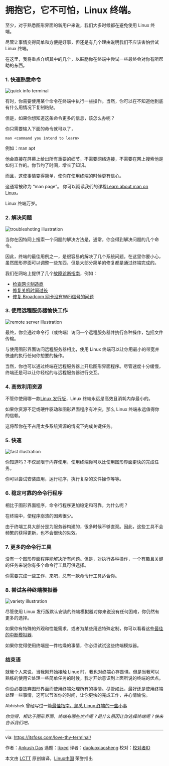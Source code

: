 [#]: subject: "Don’t Be Afraid of Linux Terminal. Embrace it."
[#]: via: "https://itsfoss.com/love-thy-terminal/"
[#]: author: "Ankush Das https://itsfoss.com/author/ankush/"
[#]: collector: "lkxed"
[#]: translator: "duoluoxiaosheng"
[#]: reviewer: " "
[#]: publisher: " "
[#]: url: " "

拥抱它，它不可怕，Linux 终端。
======

至少，对于熟悉图形界面的新用户来说，我们大多时候都在避免使用 Linux 终端。 

尽管让事情变得简单和方便是好事，但还是有几个理由说明我们不应该害怕尝试 Linux 终端。

在这里，我将重点介绍其中的几个，以鼓励你在终端中尝试一些最终会对你有所帮助的东西。

### 1. 快速熟悉命令

![quick info terminal][1]

有时，你需要使用某个命令在终端中执行一些操作。当然，你可以在不知道他到底有什么用情况下复制粘贴。

但是，如果你想知道这条命令更多的信息，该怎么办呢？

你只需要输入下面的命令就可以了，

```
man <command you intend to learn>
```

例如：man apt

他会直接在屏幕上给出所有重要的细节，不需要网络连接，不需要在网上搜索他是如何工作的。你节约了时间，增长了知识。

而且，这使事情变得简单，使你在使用终端的时候更有信心。

这通常被称为 “man page”。 你可以阅读我们的课程[Learn about man on Linux][2]。

Linux 终端万岁。

### 2. 解决问题

![troubleshoting illustration][3]

当你在因特网上搜索一个问题的解决方法是，通常，你会得到解决问题的几个命令。

因此，终端的最佳用例之一，是很容易的解决了几个系统问题。在这里你要小心，虽然图形界面可以调整一些东西，但是大部分简单的修复都是通过终端完成的。

我们在网站上提供了几个[故障诊断指南][4]，例如：

* [检查网卡制造商][5]
* [修复关机时间过长][6]
* [修复 Broadcom 网卡没有WiFi信号的问题][7]

### 3. 使用远程服务器愉快工作

![remote server illustration][8]

最终，你会通过命令行（或终端）访问一个远程服务器并执行各种操作，包括文件传输。

与使用图形界面访问远程服务器相比，使用 Linux 终端可以让你用最小的带宽并快速的执行任何你想要的操作。

当然，你也可以通过终端在远程服务器上开启图形界面程序。尽管速度十分缓慢，终端还是可以让你轻松的与远程服务器进行交互。

### 4. 高效利用资源

不管你使用哪一款[Linux 发行版][9]，Linux 终端永远是高效且消耗内存最小的。

如果你资源不足或硬件驱动和图形界面程序有冲突，那么 Linux 终端永远值得你的信赖。

这将帮你在不占用太多系统资源的情况下完成关键任务。

### 5. 快速

![fast illustration][10]

你知道吗？不仅局限于内存使用，使用终端你可以比使用图形界面更快的完成任务。

你可以尝试安装应用，运行程序，执行复杂的文件操作等等。

### 6. 稳定可靠的命令行程序

相比于图形界面程序，命令行程序更加稳定和可靠，为什么呢？

在终端中，使程序崩溃的因素很少。

由于终端工具大部分是为服务器构建的，很多时候不够直观。因此，这些工具不会频繁的获得更新，也不会很快的失效。

### 7. 更多的命令行工具

没有一个图形界面程序能解决所有问题。但是，对执行各种操作，一个有趣且关键的任务来说你有多个命令行工具可供选择。

你需要完成一些工作，来吧，总有一款命令行工具适合你。

### 8. 尝试各种终端模拟器

![variety illustration][12]

尽管使用 Linux 发行版默认安装的终端模拟器对你来说没有任何困难，你仍然有更多的选择。

如果你有特殊的外观和性能需求，或者为某些用途特殊定制，你可以看看这些[最佳的中断模拟器][13].

如果你觉得使用终端是一件枯燥的事情，你必须试试这些终端模拟器。

### 结束语

就我个人来说，当我刚开始接触 Linux 时，我也对终端心存畏惧。但是当我可以熟练的使用它处理一些简单任务的时候，我才开始意识到上面所说的终端的优点。

你没必要放弃图形界面而使用终端处理所有的事情。尽管如此，最好还是使用终端处理一些事情，这可以节省你的时间，让你更快的完成工作，并心情愉悦。

Abhishek 曾经写过一篇[最佳指南，熟悉 Linux 终端的一些小事][14]

*你觉得，相比于图形界面，终端有哪些优点呢？是什么原因让你选择终端呢？快来告诉我们吧。*

--------------------------------------------------------------------------------

via: https://itsfoss.com/love-thy-terminal/

作者：[Ankush Das][a]
选题：[lkxed][b]
译者：[duoluoxiaosheng](https://github.com/duoluoxiaosheng)
校对：[校对者ID](https://github.com/校对者ID)

本文由 [LCTT](https://github.com/LCTT/TranslateProject) 原创编译，[Linux中国](https://linux.cn/) 荣誉推出

[a]: https://itsfoss.com/author/ankush/
[b]: https://github.com/lkxed
[1]: https://itsfoss.com/wp-content/uploads/2022/06/quick-info-terminal.png
[2]: https://itsfoss.com/linux-man-page-guide/
[3]: https://itsfoss.com/wp-content/uploads/2022/06/troubleshoting-illustration.jpg
[4]: https://itsfoss.com/tag/troubleshoot/
[5]: https://itsfoss.com/find-network-adapter-ubuntu-linux/
[6]: https://itsfoss.com/long-shutdown-linux/
[7]: https://itsfoss.com/fix-no-wireless-network-ubuntu/
[8]: https://itsfoss.com/wp-content/uploads/2022/06/remote-server-illustration.jpg
[9]: https://itsfoss.com/best-linux-distributions/
[10]: https://itsfoss.com/wp-content/uploads/2022/06/fast-illustration.jpg
[11]: https://itsfoss.com/tag/cli-tools/
[12]: https://itsfoss.com/wp-content/uploads/2022/06/variety-illustration.jpg
[13]: https://itsfoss.com/linux-terminal-emulators/
[14]: https://itsfoss.com/basic-terminal-tips-ubuntu/
